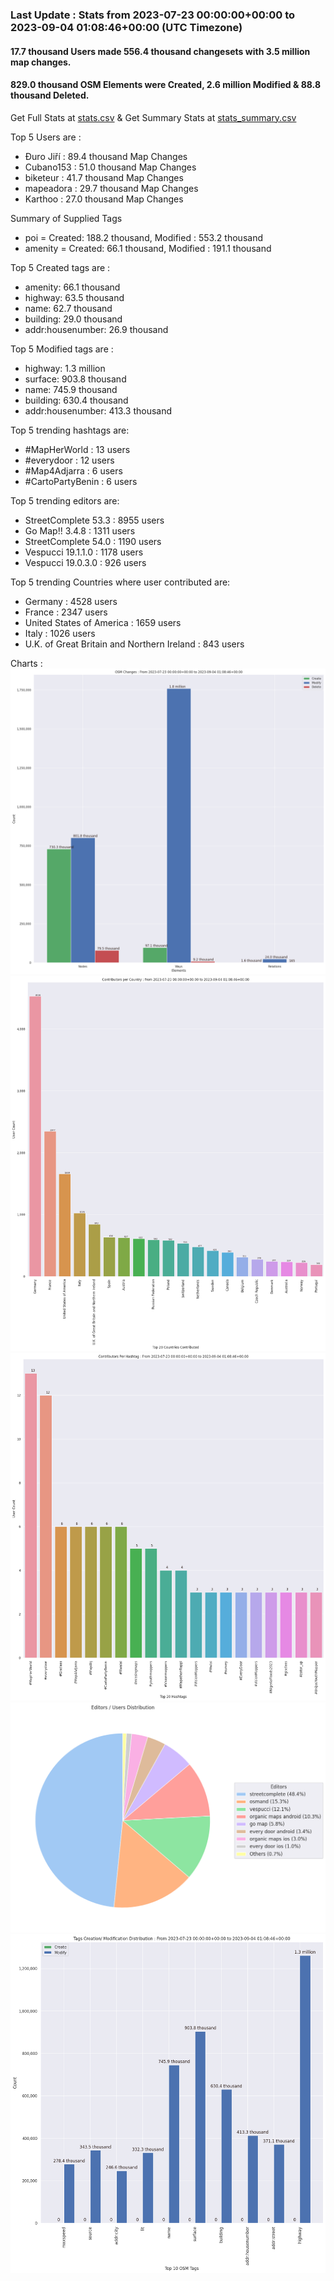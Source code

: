 ### Last Update : Stats from 2023-07-23 00:00:00+00:00 to 2023-09-04 01:08:46+00:00 (UTC Timezone)

#### 17.7 thousand Users made 556.4 thousand changesets with 3.5 million map changes.
#### 829.0 thousand OSM Elements were Created, 2.6 million Modified & 88.8 thousand Deleted.
Get Full Stats at [stats.csv](/stats/fieldmappers/Weekly/stats.csv)
 & Get Summary Stats at [stats_summary.csv](/stats/fieldmappers/Weekly/stats_summary.csv)

Top 5 Users are : 
- Đuro Jiří : 89.4 thousand Map Changes
- Cubano153 : 51.0 thousand Map Changes
- biketeur : 41.7 thousand Map Changes
- mapeadora : 29.7 thousand Map Changes
- Karthoo : 27.0 thousand Map Changes

Summary of Supplied Tags
- poi = Created: 188.2 thousand, Modified : 553.2 thousand
- amenity = Created: 66.1 thousand, Modified : 191.1 thousand


Top 5 Created tags are :
- amenity: 66.1 thousand
- highway: 63.5 thousand
- name: 62.7 thousand
- building: 29.0 thousand
- addr:housenumber: 26.9 thousand


Top 5 Modified tags are :
- highway: 1.3 million
- surface: 903.8 thousand
- name: 745.9 thousand
- building: 630.4 thousand
- addr:housenumber: 413.3 thousand


Top 5 trending hashtags are:
- #MapHerWorld : 13 users
- #everydoor : 12 users
- #Map4Adjarra : 6 users
- #CartoPartyBenin : 6 users


Top 5 trending editors are:
- StreetComplete 53.3 : 8955 users
- Go Map!! 3.4.8 : 1311 users
- StreetComplete 54.0 : 1190 users
- Vespucci 19.1.1.0 : 1178 users
- Vespucci 19.0.3.0 : 926 users


Top 5 trending Countries where user contributed are:
- Germany : 4528 users
- France : 2347 users
- United States of America : 1659 users
- Italy : 1026 users
- U.K. of Great Britain and Northern Ireland : 843 users


 Charts : 
![Alt text](./stats_osm_changes.png) 
![Alt text](./stats_users_per_country.png) 
![Alt text](./stats_users_per_hashtag.png) 
![Alt text](./stats_editors_pie_chart.png) 
![Alt text](./stats_tags.png) 
